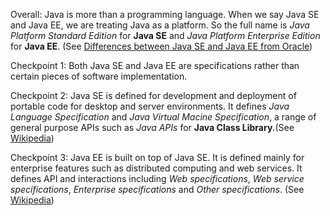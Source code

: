Overall: Java is more than a programming language. When we say Java SE and Java EE, we are treating Java as a platform. So the full name is *Java Platform Standard Edition* for **Java SE** and *Java Platform Enterprise Edition* for **Java EE**. (See [Differences between Java SE and Java EE from Oracle](https://docs.oracle.com/javaee/6/firstcup/doc/gkhoy.html))

Checkpoint 1: Both Java SE and Java EE are specifications rather than certain pieces of software implementation.

Checkpoint 2: Java SE is defined for development and deployment of portable code for desktop and server environments. It defines *Java Language Specification* and *Java Virtual Macine Specification*, a range of general purpose APIs such as *Java APIs* for **Java Class Library**.(See [Wikipedia](https://en.wikipedia.org/wiki/Java_Platform,_Standard_Edition))

Checkpoint 3: Java EE is built on top of Java SE. It is defined mainly for enterprise features such as distributed computing and web services. It defines API and interactions including *Web specifications*, *Web service specifications*, *Enterprise specifications* and *Other specifications*. (See [Wikipedia](https://en.wikipedia.org/wiki/Java_Platform,_Enterprise_Edition))